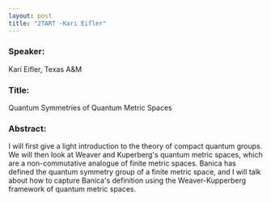 ```yaml
---
layout: post
title: "2TART -Kari Eifler"
---
```


### Speaker:

Kari Eifler, Texas A&M

### Title:

Quantum Symmetries of Quantum Metric Spaces

### Abstract:

 I will first give a light introduction to the theory of compact quantum groups. We will then look at Weaver and Kuperberg's quantum metric spaces, which are a non-commutative analogue of finite metric spaces. Banica has defined the quantum symmetry group of a finite metric space, and I will talk about how to capture Banica's definition using the Weaver-Kupperberg framework of quantum metric spaces.